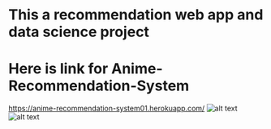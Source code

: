 # This a recommendation web app and data science project 
# Here is link for Anime-Recommendation-System
https://anime-recommendation-system01.herokuapp.com/
![alt text](https://github.com/Uvais5/Anime_Recommendation_System/tree/master/static/anime_recommendation_system.png.png)
![alt text](https://github.com/Uvais5/Anime_Recommendation_System/tree/master/static/anime_recommendation_system.png?raw=true)
